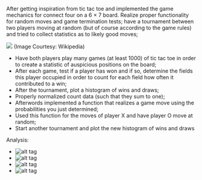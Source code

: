 
After getting inspiration from tic tac toe and implemented the game mechanics for connect four on a 6 × 7 board. Realize proper functionality for random moves and game termination tests; have a tournament between two players moving at random (but of course according to the game rules) and tried to collect statistics as to likely good moves;

![](http://s6.postimg.org/dtm8myc41/Connect_Four.gif) (Image Courtesy: Wikipedia)



- Have both players play many games (at least 1000) of tic tac toe in order to create a statistic of auspicious positions on the board;
- After each game, test if a player has won and if so, determine the fields this player occupied in order to count for each field how often it contributed to a win;
- After the tournament, plot a histogram of wins and draws;
- Properly normalized count data (such that they sum to one); 
- Afterwords implemented a function that realizes a game move using the probabilities you just determined;
- Used this function for the moves of player X and have player O move at random;
- Start another tournament and plot the new histogram of wins and draws

Analysis:
* ![alt tag](http://s6.postimg.org/wry0oedht/Screen_Shot_2015_09_11_at_09_52_08.png)
* ![alt tag](http://s6.postimg.org/b6sy0sgr5/Screen_Shot_2015_09_11_at_09_56_22.png)
* ![alt tag](http://s6.postimg.org/69fdfoes1/Screen_Shot_2015_09_11_at_10_07_10.png)
* ![alt tag](http://s6.postimg.org/6ngpf9yvl/Screen_Shot_2015_09_11_at_10_07_24.png)

